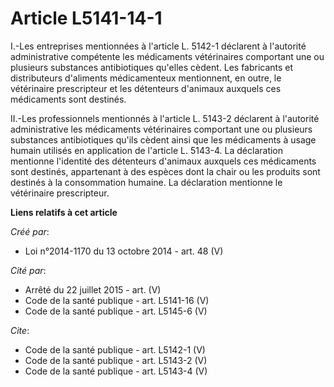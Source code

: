 # Article L5141-14-1

I.-Les entreprises mentionnées à l'article L. 5142-1 déclarent à l'autorité administrative compétente les médicaments
vétérinaires comportant une ou plusieurs substances antibiotiques qu'elles cèdent. Les fabricants et distributeurs d'aliments
médicamenteux mentionnent, en outre, le vétérinaire prescripteur et les détenteurs d'animaux auxquels ces médicaments sont
destinés. 

II.-Les professionnels mentionnés à l'article L. 5143-2 déclarent à l'autorité administrative les médicaments vétérinaires
comportant une ou plusieurs substances antibiotiques qu'ils cèdent ainsi que les médicaments à usage humain utilisés en
application de l'article L. 5143-4. La déclaration mentionne l'identité des détenteurs d'animaux auxquels ces médicaments
sont destinés, appartenant à des espèces dont la chair ou les produits sont destinés à la consommation humaine. La
déclaration mentionne le vétérinaire prescripteur.

**Liens relatifs à cet article**

_Créé par_:

  - Loi n°2014-1170 du 13 octobre 2014 - art. 48 (V)

_Cité par_:

  - Arrêté du 22 juillet 2015 - art. (V)
  - Code de la santé publique - art. L5141-16 (V)
  - Code de la santé publique - art. L5145-6 (V)

_Cite_:

  - Code de la santé publique - art. L5142-1 (V)
  - Code de la santé publique - art. L5143-2 (V)
  - Code de la santé publique - art. L5143-4 (V)
